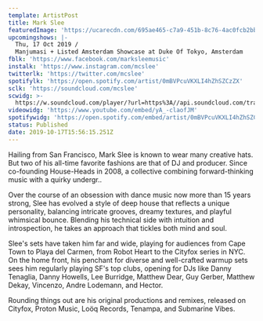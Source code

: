 ```yaml
---
template: ArtistPost
title: Mark Slee
featuredImage: 'https://ucarecdn.com/695ae465-c7a9-451b-8c76-4ac0fcb2bbcd/'
upcomingshows: |-
  Thu, 17 Oct 2019 /
  Manjumasi + Listed Amsterdam Showcase at Duke Of Tokyo, Amsterdam
fblk: 'https://www.facebook.com/marksleemusic'
instalk: 'https://www.instagram.com/mcslee'
twitterlk: 'https://twitter.com/mcslee'
spotifylk: 'https://open.spotify.com/artist/0mBVPcuVKXLI4hZhSZCzZX'
sclk: 'https://soundcloud.com/mcslee'
scwidg: >-
  https://w.soundcloud.com/player/?url=https%3A//api.soundcloud.com/tracks/692168764&color=%23ff5500&auto_play=false&hide_related=false&show_comments=true&show_user=true&show_reposts=false&show_teaser=true&visual=true
videowidg: 'https://www.youtube.com/embed/yA_-claofJM'
spotifywidg: 'https://open.spotify.com/embed/artist/0mBVPcuVKXLI4hZhSZCzZX'
status: Published
date: 2019-10-17T15:56:15.251Z
---
```

Hailing from San Francisco, Mark Slee is known to wear many creative hats. But two of his all-time favorite fashions are that of DJ and producer. Since co-founding House-Heads in 2008, a collective combining forward-thinking music with a quirky undergr..



Over the course of an obsession with dance music now more than 15 years strong, Slee has evolved a style of deep house that reflects a unique personality, balancing intricate grooves, dreamy textures, and playful whimsical bounce. Blending his technical side with intuition and introspection, he takes an approach that tickles both mind and soul.



Slee's sets have taken him far and wide, playing for audiences from Cape Town to Playa del Carmen, from Robot Heart to the Cityfox series in NYC. On the home front, his penchant for diverse and well-crafted warmup sets sees him regularly playing SF's top clubs, opening for DJs like Danny Tenaglia, Danny Howells, Lee Burridge, Matthew Dear, Guy Gerber, Matthew Dekay, Vincenzo, Andre Lodemann, and Hector.



Rounding things out are his original productions and remixes, released on Cityfox, Proton Music, Loöq Records, Tenampa, and Submarine Vibes.

